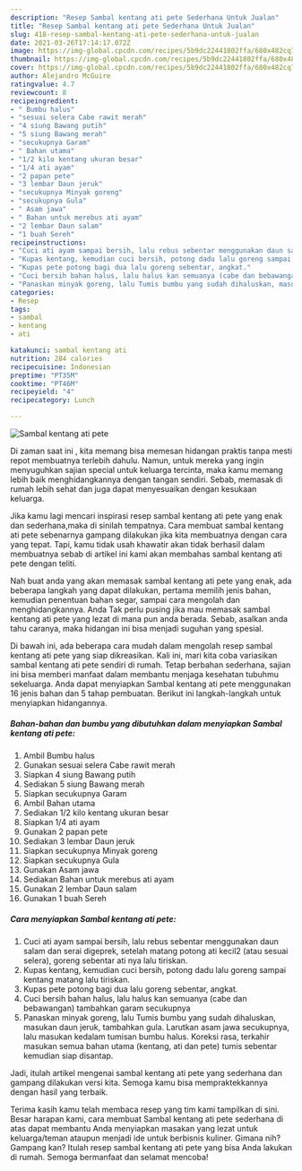 ```yaml
---
description: "Resep Sambal kentang ati pete Sederhana Untuk Jualan"
title: "Resep Sambal kentang ati pete Sederhana Untuk Jualan"
slug: 418-resep-sambal-kentang-ati-pete-sederhana-untuk-jualan
date: 2021-03-26T17:14:17.072Z
image: https://img-global.cpcdn.com/recipes/5b9dc22441802ffa/680x482cq70/sambal-kentang-ati-pete-foto-resep-utama.jpg
thumbnail: https://img-global.cpcdn.com/recipes/5b9dc22441802ffa/680x482cq70/sambal-kentang-ati-pete-foto-resep-utama.jpg
cover: https://img-global.cpcdn.com/recipes/5b9dc22441802ffa/680x482cq70/sambal-kentang-ati-pete-foto-resep-utama.jpg
author: Alejandro McGuire
ratingvalue: 4.7
reviewcount: 8
recipeingredient:
- " Bumbu halus"
- "sesuai selera Cabe rawit merah"
- "4 siung Bawang putih"
- "5 siung Bawang merah"
- "secukupnya Garam"
- " Bahan utama"
- "1/2 kilo kentang ukuran besar"
- "1/4 ati ayam"
- "2 papan pete"
- "3 lembar Daun jeruk"
- "secukupnya Minyak goreng"
- "secukupnya Gula"
- " Asam jawa"
- " Bahan untuk merebus ati ayam"
- "2 lembar Daun salam"
- "1 buah Sereh"
recipeinstructions:
- "Cuci ati ayam sampai bersih, lalu rebus sebentar menggunakan daun salam dan serai digeprek, setelah matang potong ati kecil2 (atau sesuai selera), goreng sebentar ati nya lalu tiriskan."
- "Kupas kentang, kemudian cuci bersih, potong dadu lalu goreng sampai kentang matang lalu tiriskan."
- "Kupas pete potong bagi dua lalu goreng sebentar, angkat."
- "Cuci bersih bahan halus, lalu halus kan semuanya (cabe dan bebawangan) tambahkan garam secukupnya"
- "Panaskan minyak goreng, lalu Tumis bumbu yang sudah dihaluskan, masukan daun jeruk, tambahkan gula. Larutkan asam jawa secukupnya, lalu masukan kedalam tumisan bumbu halus. Koreksi rasa, terkahir masukan semua bahan utama (kentang, ati dan pete) tumis sebentar kemudian siap disantap."
categories:
- Resep
tags:
- sambal
- kentang
- ati

katakunci: sambal kentang ati 
nutrition: 284 calories
recipecuisine: Indonesian
preptime: "PT35M"
cooktime: "PT46M"
recipeyield: "4"
recipecategory: Lunch

---
```



![Sambal kentang ati pete](https://img-global.cpcdn.com/recipes/5b9dc22441802ffa/680x482cq70/sambal-kentang-ati-pete-foto-resep-utama.jpg)

Di zaman  saat ini , kita memang bisa memesan hidangan praktis tanpa mesti repot membuatnya terlebih dahulu. Namun, untuk mereka yang ingin menyuguhkan sajian special untuk keluarga tercinta, maka kamu memang lebih baik menghidangkannya dengan tangan sendiri. Sebab, memasak di rumah lebih sehat dan juga dapat menyesuaikan dengan kesukaan keluarga.

Jika kamu lagi mencari inspirasi resep sambal kentang ati pete yang enak dan sederhana,maka di sinilah tempatnya. Cara membuat sambal kentang ati pete  sebenarnya gampang dilakukan jika kita membuatnya dengan cara yang tepat. Tapi, kamu tidak usah khawatir akan tidak berhasil dalam membuatnya 
sebab di artikel ini kami akan membahas sambal kentang ati pete dengan teliti.  



Nah buat anda yang akan memasak sambal kentang ati pete yang enak, ada beberapa langkah yang dapat dilakukan, pertama memilih jenis bahan, kemudian penentuan bahan segar, sampai cara mengolah dan menghidangkannya. Anda Tak perlu pusing jika mau memasak sambal kentang ati pete yang lezat di mana pun anda berada. Sebab, asalkan anda  tahu caranya, maka hidangan ini bisa menjadi suguhan yang spesial.

Di bawah ini, ada beberapa cara mudah dalam mengolah resep sambal kentang ati pete yang siap dikreasikan. Kali ini, mari kita coba variasikan sambal kentang ati pete sendiri di rumah. Tetap berbahan sederhana, sajian ini bisa memberi manfaat dalam membantu menjaga kesehatan tubuhmu sekeluarga. Anda dapat menyiapkan Sambal kentang ati pete menggunakan 16 jenis bahan dan 5 tahap pembuatan. Berikut ini langkah-langkah untuk menyiapkan hidangannya.

<!--inarticleads1-->

##### Bahan-bahan dan bumbu yang dibutuhkan dalam menyiapkan Sambal kentang ati pete:

1. Ambil  Bumbu halus
1. Gunakan sesuai selera Cabe rawit merah
1. Siapkan 4 siung Bawang putih
1. Sediakan 5 siung Bawang merah
1. Siapkan secukupnya Garam
1. Ambil  Bahan utama
1. Sediakan 1/2 kilo kentang ukuran besar
1. Siapkan 1/4 ati ayam
1. Gunakan 2 papan pete
1. Sediakan 3 lembar Daun jeruk
1. Siapkan secukupnya Minyak goreng
1. Siapkan secukupnya Gula
1. Gunakan  Asam jawa
1. Sediakan  Bahan untuk merebus ati ayam
1. Gunakan 2 lembar Daun salam
1. Gunakan 1 buah Sereh




<!--inarticleads2-->

##### Cara menyiapkan Sambal kentang ati pete:

1. Cuci ati ayam sampai bersih, lalu rebus sebentar menggunakan daun salam dan serai digeprek, setelah matang potong ati kecil2 (atau sesuai selera), goreng sebentar ati nya lalu tiriskan.
1. Kupas kentang, kemudian cuci bersih, potong dadu lalu goreng sampai kentang matang lalu tiriskan.
1. Kupas pete potong bagi dua lalu goreng sebentar, angkat.
1. Cuci bersih bahan halus, lalu halus kan semuanya (cabe dan bebawangan) tambahkan garam secukupnya
1. Panaskan minyak goreng, lalu Tumis bumbu yang sudah dihaluskan, masukan daun jeruk, tambahkan gula. Larutkan asam jawa secukupnya, lalu masukan kedalam tumisan bumbu halus. Koreksi rasa, terkahir masukan semua bahan utama (kentang, ati dan pete) tumis sebentar kemudian siap disantap.




Jadi, itulah artikel mengenai  sambal kentang ati pete  yang sederhana dan gampang dilakukan versi kita. Semoga kamu bisa mempraktekkannya dengan hasil yang terbaik. 

Terima kasih kamu telah membaca resep yang tim kami tampilkan di sini. Besar harapan kami, cara membuat  Sambal kentang ati pete sederhana di atas dapat membantu Anda menyiapkan masakan yang lezat untuk keluarga/teman ataupun menjadi ide untuk berbisnis kuliner. Gimana nih? Gampang kan? Itulah resep sambal kentang ati pete yang bisa Anda lakukan di rumah. Semoga bermanfaat dan selamat mencoba!

